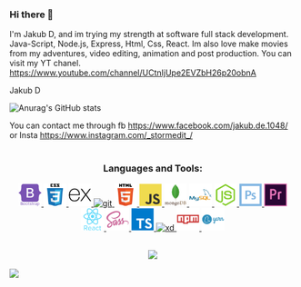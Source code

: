 ### Hi there 👋


I'm Jakub D, and im trying my strength at software full stack development. Java-Script, Node.js, Express, Html, Css, React. Im also love make movies from my adventures, video editing, animation and post production. You can visit my YT chanel. https://www.youtube.com/channel/UCtnIjUpe2EVZbH26p20obnA

Jakub D


![Anurag's GitHub stats](https://github-readme-stats.vercel.app/api?username=xmNuc&theme=tokyonight&hide=prs,issues,contribs)


You can contact me through fb https://www.facebook.com/jakub.de.1048/ <br>
or Insta https://www.instagram.com/_stormedit_/ <br>
<br>


<h3 align="center">Languages and Tools:</h3>

<p align="center">
  <a href="https://getbootstrap.com" target="_blank"> <img src="https://raw.githubusercontent.com/devicons/devicon/master/icons/bootstrap/bootstrap-plain-wordmark.svg" alt="bootstrap" width="40" height="40"/> </a>
 <a href="https://www.w3schools.com/css/" target="_blank"> <img src="https://raw.githubusercontent.com/devicons/devicon/master/icons/css3/css3-original-wordmark.svg" alt="css3" width="40" height="40"/> </a> 
 <a href="https://expressjs.com/" target="_blank"> <img src="https://github.com/devicons/devicon/blob/master/icons/express/express-original.svg" alt="Express" width="40" height="40"/> </a>  
 <a href="https://git-scm.com/" target="_blank"> <img src="https://www.vectorlogo.zone/logos/git-scm/git-scm-icon.svg" alt="git" width="40" height="40"/> </a>
  <a href="https://www.w3schools.com/html/" target="_blank"> <img src="https://github.com/devicons/devicon/blob/master/icons/html5/html5-original-wordmark.svg" alt="HTML5" width="40" height="40"/> </a>
 <a href="https://developer.mozilla.org/en-US/docs/Web/JavaScript" target="_blank"> <img src="https://raw.githubusercontent.com/devicons/devicon/master/icons/javascript/javascript-original.svg" alt="javascript" width="40" height="40"/> </a>
  <a href="https://www.mongodb.com/" target="_blank"> <img src="https://raw.githubusercontent.com/devicons/devicon/2ae2a900d2f041da66e950e4d48052658d850630/icons/mongodb/mongodb-original-wordmark.svg" alt="mongodb" width="40" height="40"/> </a>
  <a href="https://www.mysql.com/" target="_blank"> <img src="https://github.com/devicons/devicon/blob/master/icons/mysql/mysql-original-wordmark.svg" alt="mysql" width="40" height="40"/> </a>
 <a href="https://nodejs.org" target="_blank"> <img src="https://raw.githubusercontent.com/devicons/devicon/master/icons/nodejs/nodejs-plain.svg" alt="nodejs" width="40" height="40"/> </a> 
<a href="https://www.photoshop.com/en" target="_blank"> <img src="https://raw.githubusercontent.com/devicons/devicon/master/icons/photoshop/photoshop-line.svg" alt="photoshop" width="40" height="40"/> </a>
 <a href="https://www.adobe.com/products/premiere.html" target="_blank"> <img src="https://github.com/devicons/devicon/blob/master/icons/premierepro/premierepro-original.svg" alt="premiere" width="40" height="40"/> </a>
 <a href="https://reactjs.org/" target="_blank"> <img src="https://raw.githubusercontent.com/devicons/devicon/master/icons/react/react-original-wordmark.svg" alt="react" width="40" height="40"/> </a> 
  <a href="https://sass-lang.com/" target="_blank"> <img src="https://raw.githubusercontent.com/devicons/devicon/2ae2a900d2f041da66e950e4d48052658d850630/icons/sass/sass-original.svg" alt="react" width="40" height="40"/> </a> 
  <a href="https://www.typescriptlang.org/" target="_blank"> <img src="https://github.com/devicons/devicon/blob/master/icons/typescript/typescript-original.svg" alt="react" width="40" height="40"/> </a>
  <a href="https://www.adobe.com/products/xd.html" target="_blank"> <img src="https://cdn.worldvectorlogo.com/logos/adobe-xd.svg" alt="xd" width="40" height="40"/> </a>
  <a href="https://www.npmjs.com/" target="_blank"> <img src="https://github.com/devicons/devicon/blob/master/icons/npm/npm-original-wordmark.svg" alt="xd" width="40" height="40"/> </a> 
<a href="https://yarnpkg.com/" target="_blank"> <img src="https://github.com/devicons/devicon/blob/master/icons/yarn/yarn-original-wordmark.svg" alt="xd" width="40" height="40"/> </a> 
</p>
<br />

<div align="center">
  <img src="https://github-readme-stats.vercel.app/api/top-langs/?username=xmNuc&layout=compact&theme=tokyonight" />
</div>


![](https://komarev.com/ghpvc/?username=xmNuc&color=ff69b4)
